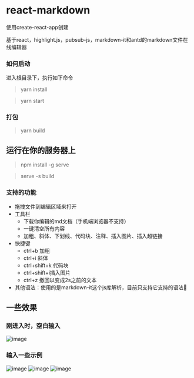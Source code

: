 # react-markdown
使用create-react-app创建

基于react，highlight.js，pubsub-js，markdown-it和antd的markdown文件在线编辑器

### 如何启动
进入根目录下，执行如下命令
>yarn install

>yarn start

### 打包
>yarn build

## 运行在你的服务器上
>npm install -g serve

>serve -s build

### 支持的功能
- 拖拽文件到编辑区域来打开
- 工具栏
  - 下载你编辑的md文档（手机端浏览器不支持）
  - 一键清空所有内容
  - 加粗、斜体、下划线、代码块、注释、插入图片、插入超链接
- 快捷键
  - ctrl+b 加粗
  - ctrl+i 斜体
  - ctrl+shift+k 代码块
  - ctrl+shift+i插入图片
  - ctrl+z 撤回以变成2s之前的文本
 - 其他语法：使用的是markdown-it这个js库解析，目前只支持它支持的语法🤣

## 一些效果
### 刚进入时，空白输入
![image](https://user-images.githubusercontent.com/49555245/120988847-85088900-c7b1-11eb-8422-373f901747ac.png)
### 输入一些示例
![image](https://user-images.githubusercontent.com/49555245/120989289-e78c6580-c76e-11eb-8285-a21cf9ea8404.png)
![image](https://user-images.githubusercontent.com/49555245/120989634-4651df00-c76f-11eb-9f03-502f78c1ddc0.png)
![image](https://user-images.githubusercontent.com/49555245/120990055-b52f3800-c76f-11eb-97e2-d43a60910162.png)


